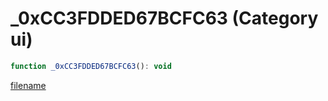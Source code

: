 # _0xCC3FDDED67BCFC63 (Category ui)

```js
function _0xCC3FDDED67BCFC63(): void
```

[filename](_0xCC3FDDED67BCFC63_m.md ':include')